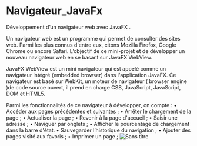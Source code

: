 # Navigateur_JavaFx

Développement d’un navigateur web avec JavaFX .

Un navigateur web est un programme qui permet de consulter des sites web. Parmi les plus
connus d'entre eux, citons Mozilla Firefox, Google Chrome ou encore Safari. L’objectif de ce
mini-projet et de développer un nouveau navigateur web en se basant sur JavaFX WebView.

JavaFX WebView est un mini navigateur qui est appelé comme un navigateur intégré
(embedded browser) dans l'application JavaFX. Ce navigateur est basé sur WebKit, un moteur
de navigateur ( browser engine )de code source ouvert, il prend en charge CSS, JavaScript,
JavaScript, DOM et HTML5.

Parmi les fonctionnalités de ce navigateur à développer, on compte :
• Accéder aux pages précédentes et suivantes ;
• Arrêter le chargement de la page ;
• Actualiser la page ;
• Revenir à la page d'accueil ;
• Saisir une adresse ;
• Naviguer par onglets ;
• Afficher le pourcentage de chargement dans la barre d'état.
• Sauvegarder l’historique du navigation ;
• Ajouter des pages visité aux favoris ;
• Imprimer un page ;
![Sans titre](https://user-images.githubusercontent.com/80216049/150702035-cf469bd0-be0e-43ac-a84b-31fc0d96a508.png)
